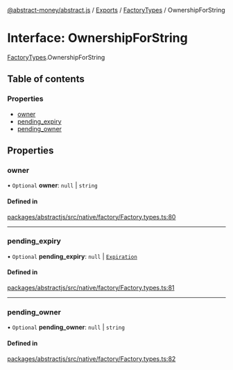 [@abstract-money/abstract.js](../README.md) / [Exports](../modules.md) / [FactoryTypes](../modules/FactoryTypes.md) / OwnershipForString

# Interface: OwnershipForString

[FactoryTypes](../modules/FactoryTypes.md).OwnershipForString

## Table of contents

### Properties

- [owner](FactoryTypes.OwnershipForString.md#owner)
- [pending\_expiry](FactoryTypes.OwnershipForString.md#pending_expiry)
- [pending\_owner](FactoryTypes.OwnershipForString.md#pending_owner)

## Properties

### owner

• `Optional` **owner**: ``null`` \| `string`

#### Defined in

[packages/abstractjs/src/native/factory/Factory.types.ts:80](https://github.com/Abstract-OS/abstract.js/blob/c46b309/packages/abstractjs/src/native/factory/Factory.types.ts#L80)

___

### pending\_expiry

• `Optional` **pending\_expiry**: ``null`` \| [`Expiration`](../modules/FactoryTypes.md#expiration)

#### Defined in

[packages/abstractjs/src/native/factory/Factory.types.ts:81](https://github.com/Abstract-OS/abstract.js/blob/c46b309/packages/abstractjs/src/native/factory/Factory.types.ts#L81)

___

### pending\_owner

• `Optional` **pending\_owner**: ``null`` \| `string`

#### Defined in

[packages/abstractjs/src/native/factory/Factory.types.ts:82](https://github.com/Abstract-OS/abstract.js/blob/c46b309/packages/abstractjs/src/native/factory/Factory.types.ts#L82)
